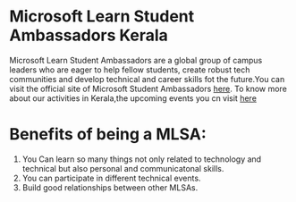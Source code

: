 # Microsoft Learn Student Ambassadors Kerala

Microsoft Learn Student Ambassadors are a global group of campus leaders who are eager to help fellow students, create robust tech communities and develop technical and career skills fot the future.You can visit the official site of Microsoft Student Ambassadors [here](https://studentambassadors.microsoft.com). To know more about our activities in Kerala,the upcoming events you cn visit [here](https://mspkerala.github.io)

# Benefits of being a MLSA:

1. You Can learn so many things not only related to technology and technical but also personal and communicatonal skills. 
2. You can participate in different technical events. 
3. Build good relationships between other MLSAs. 